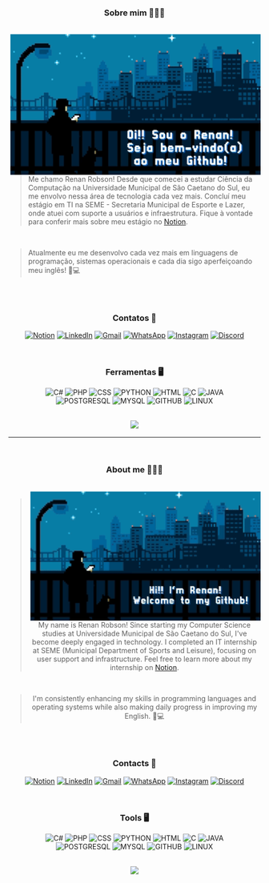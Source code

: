 <div align="center">
  
### Sobre mim 🙋🏼‍♂️
</div>
<br>

<img src="https://raw.githubusercontent.com/Renan-RR/GIFREADme/refs/heads/main/Seja%20bem-vindo(a)!.gif" width="500px" align="right" alt="Imagem de apresentação">

 <p align="left">

> Me chamo Renan Robson! Desde que comecei a estudar Ciência da Computação na Universidade Municipal de São Caetano do Sul, eu me envolvo nessa área de tecnologia cada vez mais. Concluí meu estágio em TI na SEME - Secretaria Municipal de Esporte e Lazer, onde atuei com suporte a usuários e infraestrutura. Fique à vontade para conferir mais sobre meu estágio no <a href="https://warp-lodge-609.notion.site/Relat-rio-de-est-gio-de-tecnologia-134faf0fe89a809cb2c8f64f759a8694">Notion</a>.

</p>


<br />



> Atualmente eu me desenvolvo cada vez mais em linguagens de programação, sistemas operacionais e cada dia sigo aperfeiçoando meu inglês! 💼💻

<br />
<br>

<div align="center">
  
### Contatos 📩

<p align="left">

<p align="center">
  <a href="https://warp-lodge-609.notion.site/Relat-rio-de-est-gio-de-tecnologia-134faf0fe89a809cb2c8f64f759a8694"><img src="https://img.shields.io/badge/Notion-000000?style=for-the-badge&logo=notion&logoColor=white" alt="Notion"></a>
  <a href="https://www.linkedin.com/in/renan-robson/"><img src="https://img.shields.io/badge/LinkedIn-0077B5?style=for-the-badge&logo=linkedin&logoColor=white" alt="LinkedIn"></a>
  <a href="mailto:renan.robson.almeida@gmail.com"><img src="https://img.shields.io/badge/Gmail-D14836?style=for-the-badge&logo=gmail&logoColor=white" alt="Gmail"></a>
  <a href="https://wa.me/5511974474422"><img src="https://img.shields.io/badge/WhatsApp-25D366?style=for-the-badge&logo=whatsapp&logoColor=white" alt="WhatsApp"></a>
  <a href="https://www.instagram.com/r_renan_/"><img src="https://img.shields.io/badge/Instagram-E4405F?style=for-the-badge&logo=instagram&logoColor=white" alt="Instagram"></a>
  <a href="https://discord.com/users/558820351396675590"><img src="https://img.shields.io/badge/Discord-5865F2?style=for-the-badge&logo=discord&logoColor=white" alt="Discord"></a> 
</p>
<br>

<div align="center">
  
### Ferramentas 🖥️

<p align="left">

![C#](https://img.shields.io/badge/C%23-239120?style=for-the-badge&logo=c-sharp&logoColor=white) ![PHP](https://img.shields.io/badge/PHP-777BB4?style=for-the-badge&logo=php&logoColor=white) ![CSS](https://img.shields.io/badge/CSS-239120?&style=for-the-badge&logo=css3&logoColor=white) ![PYTHON](https://img.shields.io/badge/Python-FFD43B?style=for-the-badge&logo=python&logoColor=blue) ![HTML](https://img.shields.io/badge/HTML-239120?style=for-the-badge&logo=html5&logoColor=white) ![C](https://img.shields.io/badge/C-00599C?style=for-the-badge&logo=c&logoColor=white) ![JAVA](https://img.shields.io/badge/Java-ED8B00?style=for-the-badge&logo=openjdk&logoColor=white) <br> ![POSTGRESQL](https://img.shields.io/badge/PostgreSQL-316192?style=for-the-badge&logo=postgresql&logoColor=white) ![MYSQL](https://img.shields.io/badge/MySQL-00000F?style=for-the-badge&logo=mysql&logoColor=white) ![GITHUB](https://img.shields.io/badge/GitHub-100000?style=for-the-badge&logo=github&logoColor=white) ![LINUX](https://img.shields.io/badge/Linux-FCC624?style=for-the-badge&logo=linux&logoColor=black) 

</p>
</div>

<br>

<div align="center">
<img src="https://user-images.githubusercontent.com/74038190/212284087-bbe7e430-757e-4901-90bf-4cd2ce3e1852.gif" width="35px">
</div>

------------------------------------------------------------------------------------------------------------------------------------------------------------------------------------------------------------------------------------------------------------------------------

<br>

<div align="center">
  
### About me 🙋🏼‍♂️
</div>
<br>

<img src="https://raw.githubusercontent.com/Renan-RR/GIFREADme/refs/heads/main/welcome%20to%20my%20github.gif" width="460px" align="right" alt="Imagem de apresentação">

<p align="left">

> My name is Renan Robson! Since starting my Computer Science studies at Universidade Municipal de São Caetano do Sul, I've become deeply engaged in technology. I completed an IT internship at SEME (Municipal Department of Sports and Leisure), focusing on user support and infrastructure. Feel free to learn more about my internship on <a href="https://warp-lodge-609.notion.site/Relat-rio-de-est-gio-de-tecnologia-134faf0fe89a809cb2c8f64f759a8694">Notion</a>.

</p>


<br />



> I'm consistently enhancing my skills in programming languages and operating systems while also making daily progress in improving my English. 💼💻

<br />
<br>

<div align="center">
  
### Contacts 📩

<p align="left">

<p align="center">
  <a href="https://warp-lodge-609.notion.site/Relat-rio-de-est-gio-de-tecnologia-134faf0fe89a809cb2c8f64f759a8694"><img src="https://img.shields.io/badge/Notion-000000?style=for-the-badge&logo=notion&logoColor=white" alt="Notion"></a>
  <a href="https://www.linkedin.com/in/renan-robson/"><img src="https://img.shields.io/badge/LinkedIn-0077B5?style=for-the-badge&logo=linkedin&logoColor=white" alt="LinkedIn"></a>
  <a href="mailto:renan.robson.almeida@gmail.com"><img src="https://img.shields.io/badge/Gmail-D14836?style=for-the-badge&logo=gmail&logoColor=white" alt="Gmail"></a>
  <a href="https://wa.me/5511974474422"><img src="https://img.shields.io/badge/WhatsApp-25D366?style=for-the-badge&logo=whatsapp&logoColor=white" alt="WhatsApp"></a>
  <a href="https://www.instagram.com/r_renan_/"><img src="https://img.shields.io/badge/Instagram-E4405F?style=for-the-badge&logo=instagram&logoColor=white" alt="Instagram"></a>
  <a href="https://discord.com/users/558820351396675590"><img src="https://img.shields.io/badge/Discord-5865F2?style=for-the-badge&logo=discord&logoColor=white" alt="Discord"></a> 
</p>
<br>

<div align="center">
  
### Tools 🖥️

<p align="left">

![C#](https://img.shields.io/badge/C%23-239120?style=for-the-badge&logo=c-sharp&logoColor=white) ![PHP](https://img.shields.io/badge/PHP-777BB4?style=for-the-badge&logo=php&logoColor=white) ![CSS](https://img.shields.io/badge/CSS-239120?&style=for-the-badge&logo=css3&logoColor=white) ![PYTHON](https://img.shields.io/badge/Python-FFD43B?style=for-the-badge&logo=python&logoColor=blue) ![HTML](https://img.shields.io/badge/HTML-239120?style=for-the-badge&logo=html5&logoColor=white) ![C](https://img.shields.io/badge/C-00599C?style=for-the-badge&logo=c&logoColor=white) ![JAVA](https://img.shields.io/badge/Java-ED8B00?style=for-the-badge&logo=openjdk&logoColor=white) <br> ![POSTGRESQL](https://img.shields.io/badge/PostgreSQL-316192?style=for-the-badge&logo=postgresql&logoColor=white) ![MYSQL](https://img.shields.io/badge/MySQL-00000F?style=for-the-badge&logo=mysql&logoColor=white) ![GITHUB](https://img.shields.io/badge/GitHub-100000?style=for-the-badge&logo=github&logoColor=white) ![LINUX](https://img.shields.io/badge/Linux-FCC624?style=for-the-badge&logo=linux&logoColor=black) 

</p>
</div>
<br>

<div align="center">
<img src="https://user-images.githubusercontent.com/74038190/212284087-bbe7e430-757e-4901-90bf-4cd2ce3e1852.gif" width="35px">
</div>
